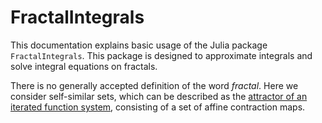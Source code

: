 # FractalIntegrals

This documentation explains basic usage of the Julia package ```FractalIntegrals```. This package is designed to approximate integrals and solve integral equations on fractals.

There is no generally accepted definition of the word _fractal_. Here we consider self-similar sets, which can be described as the [attractor of an iterated function system](https://en.wikipedia.org/wiki/Iterated_function_system), consisting of a set of affine contraction maps.